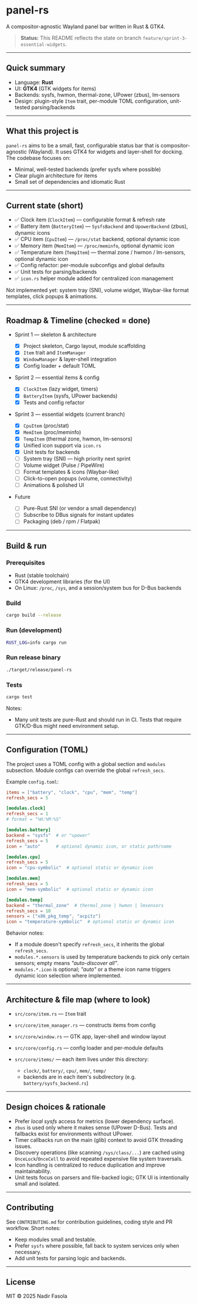 # panel-rs

A compositor-agnostic Wayland panel bar written in Rust & GTK4.

> **Status:** This README reflects the state on branch `feature/sprint-3-essential-widgets`.

---

## Quick summary

* Language: **Rust**
* UI: **GTK4** (GTK widgets for items)
* Backends: sysfs, hwmon, thermal-zone, UPower (zbus), lm-sensors
* Design: plugin-style `Item` trait, per-module TOML configuration, unit-tested parsing/backends

---

## What this project is

`panel-rs` aims to be a small, fast, configurable status bar that is compositor-agnostic (Wayland). It uses GTK4 for widgets and layer-shell for docking. The codebase focuses on:

* Minimal, well-tested backends (prefer sysfs where possible)
* Clear plugin architecture for items
* Small set of dependencies and idiomatic Rust

---

## Current state (short)

* ✅ Clock item (`ClockItem`) — configurable format & refresh rate
* ✅ Battery item (`BatteryItem`) — `SysfsBackend` and `UpowerBackend` (zbus), dynamic icons
* ✅ CPU item (`CpuItem`) — `/proc/stat` backend, optional dynamic icon
* ✅ Memory item (`MemItem`) — `/proc/meminfo`, optional dynamic icon
* ✅ Temperature item (`TempItem`) — thermal zone / hwmon / lm-sensors, optional dynamic icon
* ✅ Config refactor: per-module subconfigs and global defaults
* ✅ Unit tests for parsing/backends
* ✅ `icon.rs` helper module added for centralized icon management

Not implemented yet: system tray (SNI), volume widget, Waybar-like format templates, click popups & animations.

---

## Roadmap & Timeline (checked = done)

* Sprint 1 — skeleton & architecture

  * [x] Project skeleton, Cargo layout, module scaffolding
  * [x] `Item` trait and `ItemManager`
  * [x] `WindowManager` & layer-shell integration
  * [x] Config loader + default TOML

* Sprint 2 — essential items & config

  * [x] `ClockItem` (lazy widget, timers)
  * [x] `BatteryItem` (sysfs, UPower backends)
  * [x] Tests and config refactor

* Sprint 3 — essential widgets (current branch)

  * [x] `CpuItem` (proc/stat)
  * [x] `MemItem` (proc/meminfo)
  * [x] `TempItem` (thermal zone, hwmon, lm-sensors)
  * [x] Unified icon support via `icon.rs`
  * [x] Unit tests for backends
  * [ ] System tray (SNI) — high priority next sprint
  * [ ] Volume widget (Pulse / PipeWire)
  * [ ] Format templates & icons (Waybar-like)
  * [ ] Click-to-open popups (volume, connectivity)
  * [ ] Animations & polished UI

* Future

  * [ ] Pure-Rust SNI (or vendor a small dependency)
  * [ ] Subscribe to DBus signals for instant updates
  * [ ] Packaging (deb / rpm / Flatpak)

---

## Build & run

### Prerequisites

* Rust (stable toolchain)
* GTK4 development libraries (for the UI)
* On Linux: `/proc`, `/sys`, and a session/system bus for D-Bus backends

### Build

```bash
cargo build --release
```

### Run (development)

```bash
RUST_LOG=info cargo run
```

### Run release binary

```bash
./target/release/panel-rs
```

### Tests

```bash
cargo test
```

Notes:

* Many unit tests are pure-Rust and should run in CI. Tests that require GTK/D-Bus might need environment setup.

---

## Configuration (TOML)

The project uses a TOML config with a global section and `modules` subsection. Module configs can override the global `refresh_secs`.

Example `config.toml`:

```toml
items = ["battery", "clock", "cpu", "mem", "temp"]
refresh_secs = 5

[modules.clock]
refresh_secs = 1
# format = "%H:%M:%S"

[modules.battery]
backend = "sysfs"  # or "upower"
refresh_secs = 5
icon = "auto"      # optional dynamic icon, or static path/name

[modules.cpu]
refresh_secs = 5
icon = "cpu-symbolic"  # optional static or dynamic icon

[modules.mem]
refresh_secs = 5
icon = "mem-symbolic"  # optional static or dynamic icon

[modules.temp]
backend = "thermal_zone"  # thermal_zone | hwmon | lmsensors
refresh_secs = 10
sensors = ["x86_pkg_temp", "acpitz"]
icon = "temperature-symbolic"  # optional static or dynamic icon
```

Behavior notes:

* If a module doesn't specify `refresh_secs`, it inherits the global `refresh_secs`.
* `modules.*.sensors` is used by temperature backends to pick only certain sensors; empty means *"auto-discover all"*.
* `modules.*.icon` is optional; *"auto"* or a theme icon name triggers dynamic icon selection where implemented.

---

## Architecture & file map (where to look)

* `src/core/item.rs` — `Item` trait
* `src/core/item_manager.rs` — constructs items from config
* `src/core/window.rs` — GTK app, layer-shell and window layout
* `src/core/config.rs` — config loader and per-module defaults
* `src/core/items/` — each item lives under this directory:

  * `clock/`, `battery/`, `cpu/`, `mem/`, `temp/`
  * backends are in each item's subdirectory (e.g. `battery/sysfs_backend.rs`)

---

## Design choices & rationale

* Prefer *local sysfs* access for metrics (lower dependency surface).
* `zbus` is used only where it makes sense (UPower D-Bus). Tests and fallbacks exist for environments without UPower.
* Timer callbacks run on the main (glib) context to avoid GTK threading issues.
* Discovery operations (like scanning `/sys/class/...`) are cached using `OnceLock`/`OnceCell` to avoid repeated expensive file system traversals.
* Icon handling is centralized to reduce duplication and improve maintainability.
* Unit tests focus on parsers and file-backed logic; GTK UI is intentionally small and isolated.

---

## Contributing

See `CONTRIBUTING.md` for contribution guidelines, coding style and PR workflow. Short notes:

* Keep modules small and testable.
* Prefer `sysfs` where possible, fall back to system services only when necessary.
* Add unit tests for parsing logic and backends.

---

## License

MIT © 2025 Nadir Fasola
